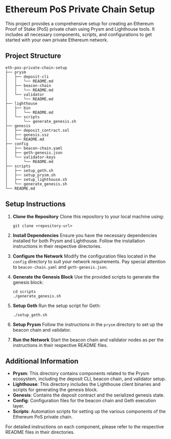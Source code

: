 # Ethereum PoS Private Chain Setup

This project provides a comprehensive setup for creating an Ethereum Proof of Stake (PoS) private chain using Prysm and Lighthouse tools. It includes all necessary components, scripts, and configurations to get started with your own private Ethereum network.

## Project Structure

```
eth-pos-private-chain-setup
├── prysm
│   ├── deposit-cli
│   │   └── README.md
│   ├── beacon-chain
│   │   └── README.md
│   └── validator
│       └── README.md
├── lighthouse
│   ├── bin
│   │   └── README.md
│   └── scripts
│       └── generate_genesis.sh
├── genesis
│   ├── deposit_contract.sol
│   ├── genesis.ssz
│   └── README.md
├── config
│   ├── beacon-chain.yaml
│   ├── geth-genesis.json
│   └── validator-keys
│       └── README.md
├── scripts
│   ├── setup_geth.sh
│   ├── setup_prysm.sh
│   ├── setup_lighthouse.sh
│   └── generate_genesis.sh
└── README.md
```

## Setup Instructions

1. **Clone the Repository**
   Clone this repository to your local machine using:
   ```
   git clone <repository-url>
   ```

2. **Install Dependencies**
   Ensure you have the necessary dependencies installed for both Prysm and Lighthouse. Follow the installation instructions in their respective directories.

3. **Configure the Network**
   Modify the configuration files located in the `config` directory to suit your network requirements. Pay special attention to `beacon-chain.yaml` and `geth-genesis.json`.

4. **Generate the Genesis Block**
   Use the provided scripts to generate the genesis block:
   ```
   cd scripts
   ./generate_genesis.sh
   ```

5. **Setup Geth**
   Run the setup script for Geth:
   ```
   ./setup_geth.sh
   ```

6. **Setup Prysm**
   Follow the instructions in the `prysm` directory to set up the beacon chain and validator.

7. **Run the Network**
   Start the beacon chain and validator nodes as per the instructions in their respective README files.

## Additional Information

- **Prysm**: This directory contains components related to the Prysm ecosystem, including the deposit CLI, beacon chain, and validator setup.
- **Lighthouse**: This directory includes the Lighthouse client binaries and scripts for generating the genesis block.
- **Genesis**: Contains the deposit contract and the serialized genesis state.
- **Config**: Configuration files for the beacon chain and Geth execution layer.
- **Scripts**: Automation scripts for setting up the various components of the Ethereum PoS private chain.

For detailed instructions on each component, please refer to the respective README files in their directories.